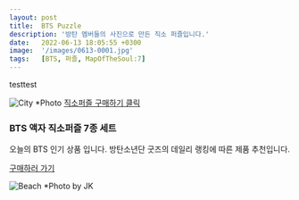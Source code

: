 ```yaml
---
layout: post
title:  BTS Puzzle
description: '방탄 멤버들의 사진으로 만든 직소 퍼즐입니다.'
date:   2022-06-13 18:05:55 +0300
image:  '/images/0613-0001.jpg'
tags:   [BTS, 퍼즐, MapOfTheSoul:7]
---
```


testtest

![City]({{site.baseurl}}/images/0613-0002.jpg)
*Photo [직소퍼즐 구매하기 클릭](https://link.coupang.com/a/poxc6)

### BTS 액자 직소퍼즐 7종 세트
오늘의 BTS 인기 상품 입니다.
방탄소년단 굿즈의 데일리 랭킹에 따른 제품 추천입니다.

[구매하러 가기](https://link.coupang.com/a/poxc6) 

![Beach]({{site.baseurl}}/images/Screenshot_20201130-001043_YouTube.jpg#wide)
*Photo by JK 

